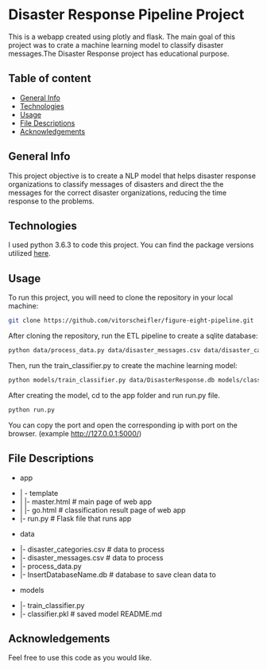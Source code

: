 # Disaster Response Pipeline Project
This is a webapp created using plotly and flask. The main goal of this project
 was to crate a machine learning model to classify disaster messages.The Disaster Response project has educational purpose.

## Table of content
* [General Info](#general-info)
* [Technologies](#technologies)
* [Usage](#usage)
* [File Descriptions](#file-descriptions)
* [Acknowledgements](#acknowledgements)

## General Info
This project objective is to create a NLP model that helps disaster response
organizations to classify messages of disasters and direct the the messages for the correct disaster organizations, reducing the time response to the problems.

## Technologies

I used python 3.6.3 to code this project. You can find the package versions utilized [here](https://github.com/vitorscheifler/figure-eight-pipeline/blob/master/requirements.txt).

## Usage
To run this project, you will need to clone the repository in your local machine:
```bash
git clone https://github.com/vitorscheifler/figure-eight-pipeline.git
```
After cloning the repository, run the ETL pipeline to create a sqlite database:

```bash
python data/process_data.py data/disaster_messages.csv data/disaster_categories.csv data/DisasterResponse.db
```

Then, run the train_classifier.py to create the machine learning model:

```bash
python models/train_classifier.py data/DisasterResponse.db models/classifier.pkl
```
 After creating the model, cd to the app folder and run run.py file.

```bash
python run.py
```
You can copy the port and open the corresponding ip with port on the browser.
(example http://127.0.0.1:5000/)

## File Descriptions
* app
- | - template
- | |- master.html # main page of web app
- | |- go.html # classification result page of web app
- |- run.py # Flask file that runs app
* data
- |- disaster_categories.csv # data to process
- |- disaster_messages.csv # data to process
- |- process_data.py
- |- InsertDatabaseName.db # database to save clean data to
* models
- |- train_classifier.py
- |- classifier.pkl # saved model
README.md

## Acknowledgements
Feel free to use this code as you would like.

